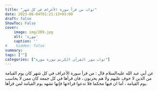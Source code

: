 ```yaml
---
title: "ثواب من قرأ سورة الأعراف في كل شهر"
date: 2023-06-04T01:21:13+03:00
draft: false
ShowToc: False
cover:
    image: img/289.jpg
    alt: 'صورة'
    caption: ''
#    hidden: false
summary: 
tags: [""]
categories: ["ثواب سور القرآن الكريم سورة سورة"]
---
```

عن أبي 
عبد الله عليه‌السلام قال : من قرأ سورة الأعراف في كل شهر كان يوم القيامة
من الذين لا خوف عليهم ولا هم يحزنون ، فان قرأها في كل جمعة كان
ممن لا يحاسب يوم القيامة ، أما ان فيها محكما فلا تدعوا قراءتها فإنها
تشهد يوم القيامة لمن قرأها.

